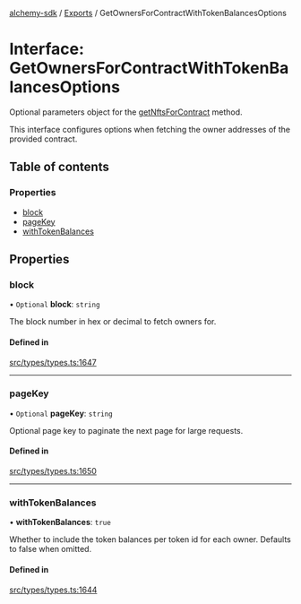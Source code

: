 [alchemy-sdk](../README.md) / [Exports](../modules.md) / GetOwnersForContractWithTokenBalancesOptions

# Interface: GetOwnersForContractWithTokenBalancesOptions

Optional parameters object for the [getNftsForContract](../classes/NftNamespace.md#getnftsforcontract) method.

This interface configures options when fetching the owner addresses of the
provided contract.

## Table of contents

### Properties

- [block](GetOwnersForContractWithTokenBalancesOptions.md#block)
- [pageKey](GetOwnersForContractWithTokenBalancesOptions.md#pagekey)
- [withTokenBalances](GetOwnersForContractWithTokenBalancesOptions.md#withtokenbalances)

## Properties

### block

• `Optional` **block**: `string`

The block number in hex or decimal to fetch owners for.

#### Defined in

[src/types/types.ts:1647](https://github.com/alchemyplatform/alchemy-sdk-js/blob/e05babb/src/types/types.ts#L1647)

___

### pageKey

• `Optional` **pageKey**: `string`

Optional page key to paginate the next page for large requests.

#### Defined in

[src/types/types.ts:1650](https://github.com/alchemyplatform/alchemy-sdk-js/blob/e05babb/src/types/types.ts#L1650)

___

### withTokenBalances

• **withTokenBalances**: ``true``

Whether to include the token balances per token id for each owner. Defaults
to false when omitted.

#### Defined in

[src/types/types.ts:1644](https://github.com/alchemyplatform/alchemy-sdk-js/blob/e05babb/src/types/types.ts#L1644)
